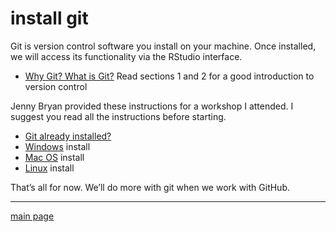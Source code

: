 
# install git

Git is version control software you install on your machine. Once
installed, we will access its functionality via the RStudio interface.

  - [Why Git? What is
    Git?](../resources/readings/2017-Bryan-Version-control) Read
    sections 1 and 2 for a good introduction to version control

Jenny Bryan provided these instructions for a workshop I attended. I
suggest you read all the instructions before starting.

  - [Git already
    installed?](http://happygitwithr.com/install-git.html#git-already-installed)
  - [Windows](http://happygitwithr.com/install-git.html#install-git-windows)
    install
  - [Mac OS](http://happygitwithr.com/install-git.html#mac-os) install
  - [Linux](http://happygitwithr.com/install-git.html#linux) install

That’s all for now. We’ll do more with git when we work with GitHub.

-----

[main page](../README.md)
